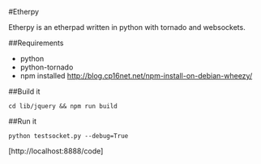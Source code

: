 #Etherpy

Etherpy is an etherpad written in python with tornado and websockets.

##Requirements
* python
* python-tornado
* npm installed http://blog.cp16net.net/npm-install-on-debian-wheezy/

##Build it

    cd lib/jquery && npm run build

##Run it

    python testsocket.py --debug=True

[http://localhost:8888/code]
